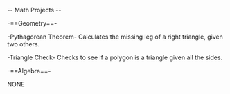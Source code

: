 -- Math Projects --

-==Geometry==-

-Pythagorean Theorem- Calculates the missing leg of a right triangle, given two others.

-Triangle Check- Checks to see if a polygon is a triangle given all the sides.

-==Algebra==-

NONE
